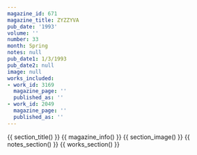 ```yaml
---
magazine_id: 671
magazine_title: ZYZZYVA
pub_date: '1993'
volume: ''
number: 33
month: Spring
notes: null
pub_date1: 1/3/1993
pub_date2: null
image: null
works_included:
- work_id: 3169
  magazine_page: ''
  published_as: ''
- work_id: 2049
  magazine_page: ''
  published_as: ''
---
```


{{ section_title() }}
{{ magazine_info() }}
{{ section_image() }}
{{ notes_section() }}
{{ works_section() }}
